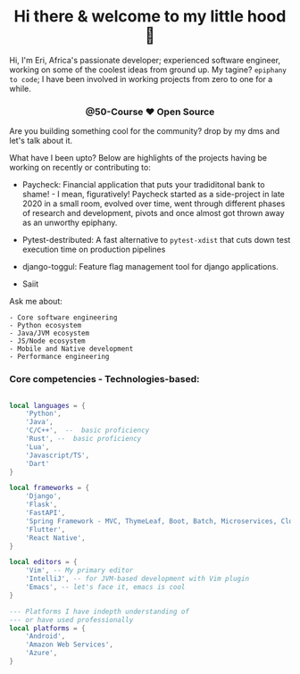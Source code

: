 <div align="center">

# Hi there & welcome to my little hood 👋

</div>

Hi, I'm Eri, Africa's passionate developer; experienced software engineer, working on some of the coolest ideas from ground up. My tagine? `epiphany to code`;
I have been involved in working projects from zero to one for a while. 


<div align="center">

### @50-Course ❤️ Open Source

</div>


Are you building something cool for the community? drop by my dms and let's talk about it.

What have I been upto? Below are highlights of the projects having be working on recently or contributing to:

- Paycheck: Financial application that puts your tradiditonal bank to shame! - I mean, figuratively! Paycheck started as a side-project
in late 2020 in a small room, evolved over time, went through different phases of research and development, pivots and once almost got thrown away
as an unworthy epiphany. 

- Pytest-destributed: A fast alternative to `pytest-xdist` that cuts down test execution time on production pipelines

- django-toggul: Feature flag management tool for django applications.

- Saiit


Ask me about:

    - Core software engineering
    - Python ecosystem
    - Java/JVM ecosystem
    - JS/Node ecosystem
    - Mobile and Native development
    - Performance engineering


### Core competencies - Technologies-based:

```lua

local languages = {
    'Python',
    'Java',
    'C/C++',  --  basic proficiency
    'Rust', --  basic proficiency
    'Lua',
    'Javascript/TS',
    'Dart'
}

local frameworks = {
    'Django',
    'Flask',
    'FastAPI',
    'Spring Framework - MVC, ThymeLeaf, Boot, Batch, Microservices, Cloud',
    'Flutter',
    'React Native',
}

local editors = {
    'Vim', -- My primary editor
    'IntelliJ', -- for JVM-based development with Vim plugin
    'Emacs', -- let's face it, emacs is cool
}

--- Platforms I have indepth understanding of
--- or have used professionally
local platforms = {
    'Android',
    'Amazon Web Services',
    'Azure',
}

```

<!--
**50-Course/50-Course** is a ✨ _special_ ✨ repository because its `README.md` (this file) appears on your GitHub profile.

Here are some ideas to get you started:

- 🔭 I’m currently working on ...
- 🌱 I’m currently learning ...
- 👯 I’m looking to collaborate on ...
- 🤔 I’m looking for help with ...
- 💬 Ask me about ...
- 📫 How to reach me: ...
- 😄 Pronouns: ...
- ⚡ Fun fact: ...
-->
